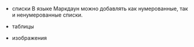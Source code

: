 * списки
В языке Маркдаун можно добавлять как нумерованные, так и ненумерованные списки. 
* таблицы

* изображения

